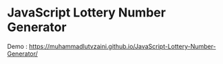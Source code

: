 # JavaScript Lottery Number Generator
Demo : https://muhammadlutvzaini.github.io/JavaScript-Lottery-Number-Generator/
